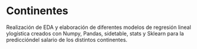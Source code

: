 # Continentes
Realización de EDA y elaboración de diferentes modelos de regresión lineal ylogística creados con Numpy, Pandas, sidetable, stats y Sklearn para la prediccióndel salario de los distintos continentes.
